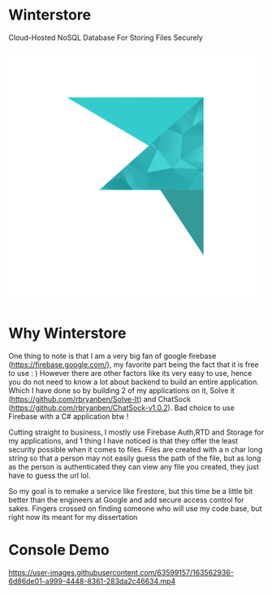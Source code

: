 # Winterstore
Cloud-Hosted NoSQL Database For Storing Files Securely 

<img src="resources/logos/logo.png" width="500px">

# Why Winterstore 
One thing to note is that I am a very big fan of google firebase (https://firebase.google.com/), my favorite part being the fact that it is 
free to use : ) However there are other factors like its very easy to use, hence you do not need to know a lot about backend to build an entire 
application. Which I have done so by building 2 of my applications on it, Solve it (https://github.com/rbryanben/Solve-It) and ChatSock 
(https://github.com/rbryanben/ChatSock-v1.0.2). Bad choice to use Firebase with a C# application btw !

Cutting straight to business, I mostly use Firebase Auth,RTD and Storage for my applications, and 1 thing I have noticed is that they offer the least
security possible when it comes to files. Files are created with a n char long string so that a person may not easily guess the path of the file, but as long as
the person is authenticated they can view any file you created, they just have to guess the url lol.

So my goal is to remake a service like firestore, but this time be a little bit better than the engineers at Google and add  secure access control for sakes.
Fingers crossed on finding someone who will use my code base, but right now its meant for my dissertation

# Console Demo
https://user-images.githubusercontent.com/63599157/163562936-6d86de01-a999-4448-8361-283da2c46634.mp4
